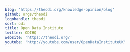 ```yaml
---
blog: 'https://theodi.org/knowledge-opinion/blog'
github: orgs/theodi
logohandle: theodi
sort: odi
title: Open Data Institute
twitter: ODIHQ
website: 'https://theodi.org/'
youtube: 'http://youtube.com/user/OpenDataInstituteUK'
---
```

